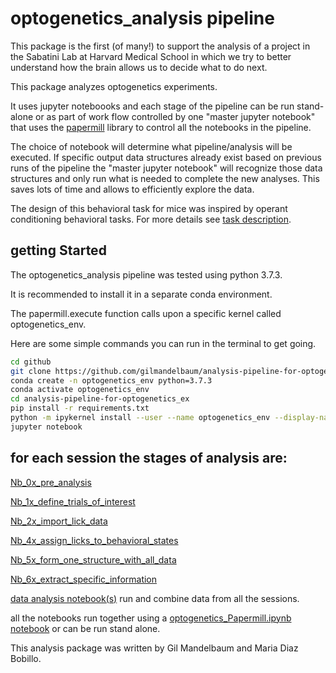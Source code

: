 # optogenetics_analysis pipeline 

This package is the first (of many!) to support the analysis of a project in the Sabatini Lab at Harvard Medical School in which we try to better understand how the brain allows us to decide what to do next.

This package analyzes optogenetics experiments.

It uses jupyter noteboooks and each stage of the pipeline can be run stand-alone or as part of work flow controlled by one "master jupyter notebook" that uses the [papermill](https://papermill.readthedocs.io/en/latest/) library to control all the notebooks in the pipeline. 

The choice of notebook will determine what pipeline/analysis will be executed. If specific output data structures already exist based on previous runs of the pipeline the "master jupyter notebook" will recognize those data structures and only run what is needed to complete the new analyses. This saves lots of time and allows to efficiently explore the data.

The design of this behavioral task for mice was inspired by operant conditioning behavioral tasks. 
For more details see
[task description](https://github.com/gilmandelbaum/analysis-pipeline-for-optogenetics_ex/blob/master/task_description.md). 

## getting Started

The optogenetics_analysis pipeline was tested using python 3.7.3. 

It is recommended to install it in a separate conda environment. 

The papermill.execute function calls upon a specific kernel called optogenetics_env. 

Here are some simple commands you can run in the terminal to get going. 

```sh
cd github
git clone https://github.com/gilmandelbaum/analysis-pipeline-for-optogenetics_ex
conda create -n optogenetics_env python=3.7.3
conda activate optogenetics_env
cd analysis-pipeline-for-optogenetics_ex
pip install -r requirements.txt 
python -m ipykernel install --user --name optogenetics_env --display-name "optogenetics_env"
jupyter notebook
```

## for each session the stages of analysis are:

[Nb_0x_pre_analysis](https://github.com/gilmandelbaum/analysis-pipeline-for-optogenetics_ex/tree/master/Nb_0x_pre_analysis)

[Nb_1x_define_trials_of_interest](https://github.com/gilmandelbaum/analysis-pipeline-for-optogenetics_ex/tree/master/Nb_1x_define_trials_of_interest)

[Nb_2x_import_lick_data](https://github.com/gilmandelbaum/analysis-pipeline-for-optogenetics_ex/tree/master/Nb_2x_import_lick_data)

[Nb_4x_assign_licks_to_behavioral_states](https://github.com/gilmandelbaum/analysis-pipeline-for-optogenetics_ex/tree/master/Nb_4x_assign_licks_to_behavioral_states)

[Nb_5x_form_one_structure_with_all_data](https://github.com/gilmandelbaum/analysis-pipeline-for-optogenetics_ex/tree/master/Nb_4x_assign_licks_to_behavioral_states)

[Nb_6x_extract_specific_information](https://github.com/gilmandelbaum/analysis-pipeline-for-optogenetics_ex/tree/master/Nb_6x_extract_specific_information)

[data analysis notebook(s)](https://github.com/gilmandelbaum/analysis-pipeline-for-optogenetics_ex/tree/master/Nb_data_set) run and combine data from all the sessions. 

all the notebooks run together using a [optogenetics_Papermill.ipynb notebook](https://github.com/gilmandelbaum/analysis-pipeline-for-optogenetics_ex/tree/master/papermill_and_helper_functions) or can be run stand alone. 

This analysis package was written by Gil Mandelbaum and Maria Diaz Bobillo.


